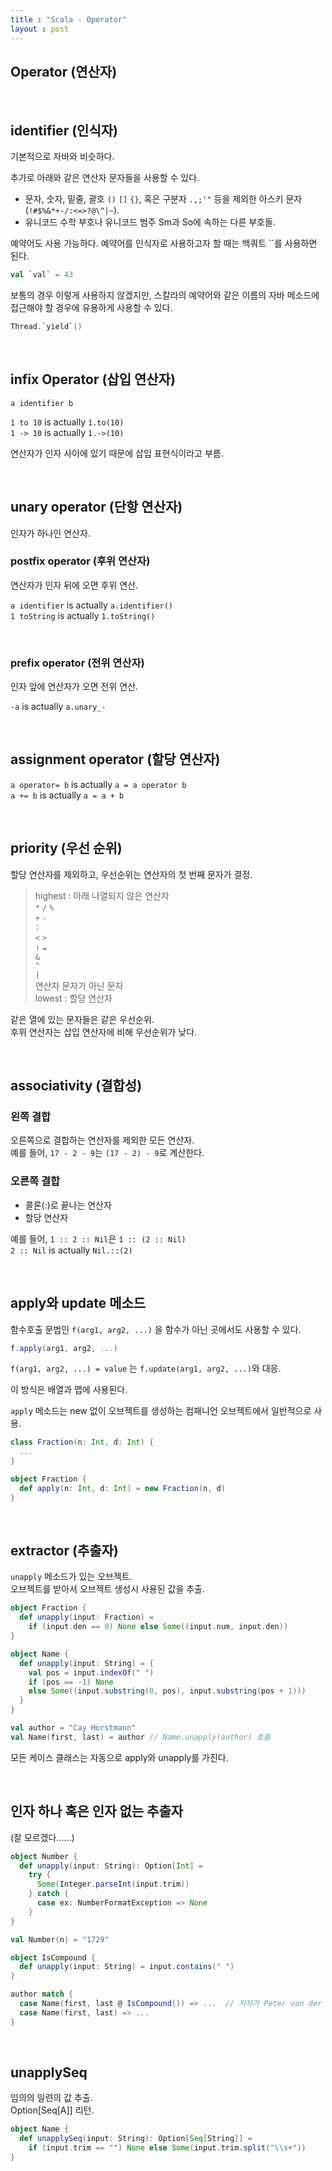 ```yaml
---
title : "Scala - Operator"
layout : post
---
```



## Operator (연산자)  


<br/>

## identifier (인식자)  

기본적으로 자바와 비슷하다.  

추가로 아래와 같은 연산자 문자들을 사용할 수 있다.  
- 문자, 숫자, 밑줄, 괄호 `()` `[]` `{}`, 혹은 구분자 `.,;'"` 등을 제외한 아스키 문자(`!#$%&*+-/:<=>?@\^|~`).  
- 유니코드 수학 부호나 유니코드 범주 Sm과 So에 속하는 다른 부호들.  


예약어도 사용 가능하다. 예약어를 인식자로 사용하고자 할 때는 백쿼트 \`\`를 사용하면 된다.  

```scala
val `val` = 43
```

보통의 경우 이렇게 사용하지 않겠지만, 스칼라의 예약어와 같은 이름의 자바 메소드에 접근해야 할 경우에 유용하게 사용할 수 있다.  

```scala
Thread.`yield`()
```


<br/>

## infix Operator (삽입 연산자)  

`a identifier b`  

`1 to 10` is actually `1.to(10)`  
`1 -> 10` is actually `1.->(10)`  

연산자가 인자 사이에 있기 때문에 삽입 표현식이라고 부름.  


<br/>

## unary operator (단항 연산자)  

인자가 하나인 연산자.  


### postfix operator (후위 연산자)

연산자가 인자 뒤에 오면 후위 연산.  

`a identifier` is actually `a.identifier()`  
`1 toString` is actually `1.toString()`  


<br/>

### prefix operator (전위 연산자)

인자 앞에 연산자가 오면 전위 연산.  

`-a` is actually `a.unary_-`  


<br/>

## assignment operator (할당 연산자)  

`a operator= b` is actually `a = a operator b`  
`a += b` is actually `a = a + b`  


<br/>

## priority (우선 순위)

할당 연산자를 제외하고, 우선순위는 연산자의 첫 번째 문자가 결정.  

> highest : 아래 나열되지 않은 연산자  
> `*` `/` `%`  
> `+` `-`  
> `:`  
> `<` `>`  
> `!` `=`  
> `&`  
> `^`  
> `|`  
> 연산자 문자가 아닌 문자  
> lowest : 할당 연산자  

같은 열에 있는 문자들은 같은 우선순위.  
후위 연산자는 삽입 연산자에 비해 우선순위가 낮다.  


<br/>

## associativity (결합성)  


### 왼쪽 결합  

오른쪽으로 결합하는 연산자를 제외한 모든 연산자.  
예를 들어, `17 - 2 - 9`는 `(17 - 2) - 9`로 계산한다.  


### 오른쪽 결합  

- 콜론(:)로 끝나는 연산자  
- 할당 연산자  


예를 들어, `1 :: 2 :: Nil`은 `1 :: (2 :: Nil)`  
`2 :: Nil` is actually `Nil.::(2)`  


<br/>

## apply와 update 메소드  

함수호출 문법인 `f(arg1, arg2, ...)` 을 함수가 아닌 곳에서도 사용할 수 있다.  

```scala
f.apply(arg1, arg2, ...)
```

`f(arg1, arg2, ...) = value` 는 `f.update(arg1, arg2, ...)`와 대응.  

이 방식은 배열과 맵에 사용된다.  


`apply` 메소드는 new 없이 오브젝트를 생성하는 컴패니언 오브젝트에서 일반적으로 사용.  

```scala
class Fraction(n: Int, d: Int) {
  ...
}

object Fraction {
  def apply(n: Int, d: Int) = new Fraction(n, d)
}
```


<br/>

## extractor (추출자)

`unapply` 메소드가 있는 오브젝트.  
오브젝트를 받아서 오브젝트 생성시 사용된 값을 추출.  

```scala
object Fraction {
  def unapply(input: Fraction) =
    if (input.den == 0) None else Some((input.num, input.den))
}
```

```scala
object Name {
  def unapply(input: String) = {
    val pos = input.indexOf(" ")
    if (pos == -1) None
    else Some((input.substring(0, pos), input.substring(pos + 1)))
  }
}

val author = "Cay Horstmann"
val Name(first, last) = author // Name.unapply(author) 호출
```

모든 케이스 클래스는 자동으로 apply와 unapply를 가진다.  


<br/>

## 인자 하나 혹은 인자 없는 추출자

(잘 모르겠다......)  

```scala
object Number {
  def unapply(input: String): Option[Int] =
    try {
      Some(Integer.parseInt(input.trim))
    } catch {
      case ex: NumberFormatException => None
    }
}

val Number(n) = "1729"
```

```scala
object IsCompound {
  def unapply(input: String) = input.contains(" ")
}

author match {
  case Name(first, last @ IsCompound()) => ...  // 저자가 Peter van der Linden이면 매치
  case Name(first, last) => ...
}
```


<br/>

## unapplySeq  

임의의 일련의 값 추출.  
Option[Seq[A]] 리턴.  

```scala
object Name {
  def unapplySeq(input: String): Option[Seq[String]] =
    if (input.trim == "") None else Some(input.trim.split("\\s+"))
}
```
